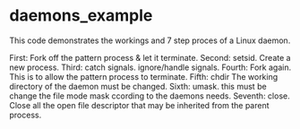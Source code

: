 # daemons_example
This code demonstrates the workings and 7 step proces of a Linux daemon. 

First:   Fork off the pattern process & let it terminate.
Second:  setsid. Create a new process.
Third:   catch signals. ignore/handle signals.
Fourth:  Fork again. This is to allow the pattern process to terminate.
Fifth:   chdir The working directory of the daemon must be changed.
Sixth:   umask. this must be change the file mode mask ccording to the daemons needs.
Seventh: close. Close all the open file descriptor that may be inherited from the parent process.
